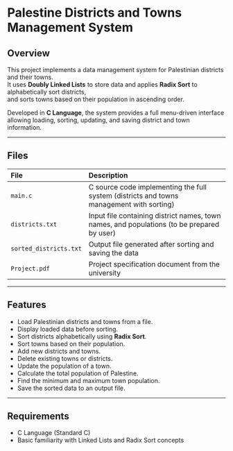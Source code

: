 
# Palestine Districts and Towns Management System 

## Overview

This project implements a data management system for Palestinian districts and their towns.  
It uses **Doubly Linked Lists** to store data and applies **Radix Sort** to alphabetically sort districts,  
and sorts towns based on their population in ascending order.

Developed in **C Language**, the system provides a full menu-driven interface allowing loading, sorting, updating, and saving district and town information.

---

## Files

| File | Description |
|:-----|:------------|
| `main.c` | C source code implementing the full system (districts and towns management with sorting) |
| `districts.txt` | Input file containing district names, town names, and populations (to be prepared by user) |
| `sorted_districts.txt` | Output file generated after sorting and saving the data |
| `Project.pdf` | Project specification document from the university |

---

## Features

- Load Palestinian districts and towns from a file.
- Display loaded data before sorting.
- Sort districts alphabetically using **Radix Sort**.
- Sort towns based on their population.
- Add new districts and towns.
- Delete existing towns or districts.
- Update the population of a town.
- Calculate the total population of Palestine.
- Find the minimum and maximum town population.
- Save the sorted data to an output file.

---

## Requirements

- C Language (Standard C)
- Basic familiarity with Linked Lists and Radix Sort concepts


